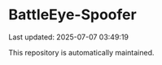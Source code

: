 # BattleEye-Spoofer

Last updated: 2025-07-07 03:49:19

This repository is automatically maintained.
